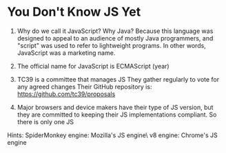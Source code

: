 # You Don't Know JS Yet

1) Why do we call it JavaScript? Why Java?
  Because this language was designed to appeal to an audience of mostly Java programmers, and "script" was used to refer to lightweight programs. In other     words, JavaScript was a marketing name.
 
2) The official name for JavaScript is ECMAScript (year)

3) TC39 is a committee that manages JS
  They gather regularly to vote for any agreed changes
  Their GitHub repository is:
  https://github.com/tc39/proposals

4) Major browsers and device makers have their type of JS version, but they are committed to
  keeping their JS implementations compliant. So there is only one JS
  
 Hints: SpiderMonkey engine: Mozilla's JS engine\\
        v8 engine: Chrome's JS engine
     
